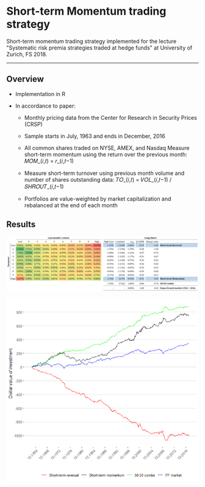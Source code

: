# Short-term Momentum trading strategy

Short-term momentum trading strategy implemented for the lecture "Systematic risk premia strategies traded at hedge funds" at University of Zurich, FS 2018.

---

## Overview

* Implementation in R
* In accordance to paper:

    + Monthly pricing data from the Center for Research in Security Prices (CRSP)

    + Sample starts in July, 1963 and ends in December, 2016
    + All common shares traded on NYSE, AMEX, and Nasdaq 
Measure short-term momentum using the return over the previous month: 𝑀𝑂𝑀_(𝑖,𝑡) = 𝑟_(𝑖,𝑡−1)

    + Measure short-term turnover using previous month volume and number of shares outstanding data: 𝑇𝑂_(𝑖,𝑡) = 𝑉𝑂𝐿_(𝑖,𝑡−1) / 𝑆𝐻𝑅𝑂𝑈𝑇_(𝑖,𝑡−1)

    + Portfolios are value-weighted by market capitalization and rebalanced at the end of each month

## Results

![Main findings (excess returns)](./results/main_findings_table.png)

![Cumulative performance of strategies](./results/strategies_performance.png)
